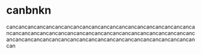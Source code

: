 # canbnkn
cancancancancancancancancancancancancancancancancancancancancancancancancancancancancancancancancancancancancancancancancancancancancancancancancancancancancancancancancancancancancancancan

